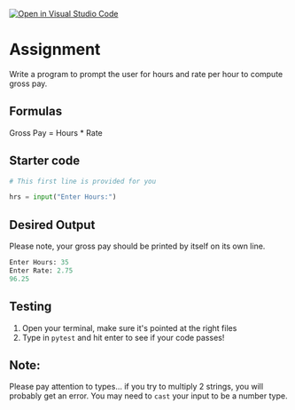 [![Open in Visual Studio Code](https://classroom.github.com/assets/open-in-vscode-c66648af7eb3fe8bc4f294546bfd86ef473780cde1dea487d3c4ff354943c9ae.svg)](https://classroom.github.com/online_ide?assignment_repo_id=10445397&assignment_repo_type=AssignmentRepo)
# Assignment
Write a program to prompt the user for hours and rate per hour to compute gross pay.

## Formulas
Gross Pay = Hours * Rate

## Starter code
```python
# This first line is provided for you

hrs = input("Enter Hours:")
```

## Desired Output
Please note, your gross pay should be printed by itself on its own line.

```python
Enter Hours: 35
Enter Rate: 2.75
96.25
```

## Testing
1. Open your terminal, make sure it's pointed at the right files
2. Type in `pytest` and hit enter to see if your code passes!

## Note:
Please pay attention to types... if you try to multiply 2 strings, you will probably get an error.  You may need to `cast` your input to be a number type.
